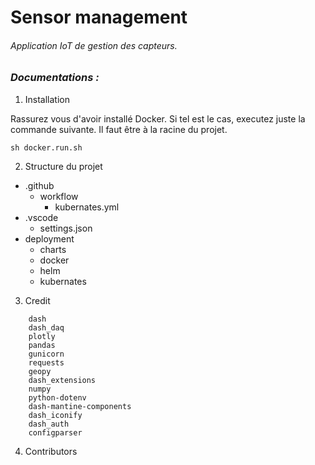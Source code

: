 # Sensor management

<h6>Application IoT de gestion des capteurs. </h6>

<h3><i>Documentations : </i></h3>

1. Installation

<p>Rassurez vous d'avoir installé Docker. Si tel est le cas, executez juste la commande suivante. Il faut être à la racine du projet.</p>

```shell
sh docker.run.sh
```

2. Structure du projet

- .github
  - workflow
    - kubernates.yml
- .vscode
  - settings.json
- deployment
  - charts
  - docker
  - helm
  - kubernates

3. Credit

```
    dash
    dash_daq
    plotly
    pandas
    gunicorn
    requests
    geopy
    dash_extensions
    numpy
    python-dotenv
    dash-mantine-components
    dash_iconify
    dash_auth
    configparser
```

4. Contributors
